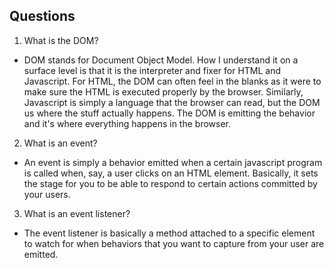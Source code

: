 ## Questions
1. What is the DOM?
+ DOM stands for Document Object Model. How I understand it on a surface level is that it is the interpreter and fixer for HTML and Javascript. For HTML, the DOM can often feel in the blanks as it were to make sure the HTML is executed properly by the browser. Similarly, Javascript is simply a language that the browser can read, but the DOM us where the stuff actually happens. The DOM is emitting the behavior and it's where everything happens in the browser.

2. What is an event?
+ An event is simply a behavior emitted when a certain javascript program is called when, say, a user clicks on an HTML element. Basically, it sets the stage for you to be able to respond to certain actions committed by your users.

3. What is an event listener?
+ The event listener is basically a method attached to a specific element to watch for when behaviors that you want to capture from your user are emitted.